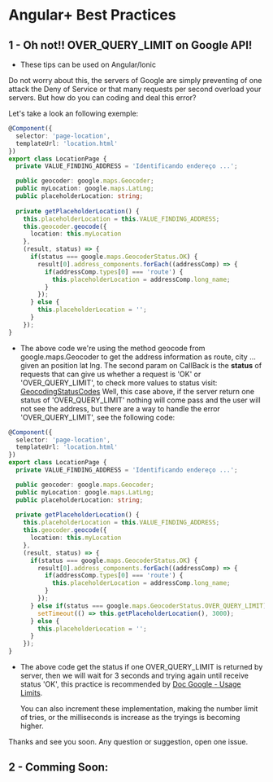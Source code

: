 # Angular+ Best Practices
## 1 - Oh not!! OVER_QUERY_LIMIT on Google API!
* These tips can be used on Angular/Ionic

Do not worry about this, the servers of Google are simply preventing of one attack the Deny of Service or that many requests per second overload your servers. But how do you can coding and deal this error?

Let's take a look an following exemple:

```typescript
@Component({
  selector: 'page-location',
  templateUrl: 'location.html'
})
export class LocationPage {
  private VALUE_FINDING_ADDRESS = 'Identificando endereço ...';

  public geocoder: google.maps.Geocoder;
  public myLocation: google.maps.LatLng;
  public placeholderLocation: string;
 
  private getPlaceholderLocation() {
    this.placeholderLocation = this.VALUE_FINDING_ADDRESS;
    this.geocoder.geocode({
      location: this.myLocation
    }, 
    (result, status) => {
      if(status === google.maps.GeocoderStatus.OK) {
        result[0].address_components.forEach((addressComp) => {
          if(addressComp.types[0] === 'route') {
            this.placeholderLocation = addressComp.long_name;
          }
        });
      } else {
        this.placeholderLocation = '';
      }
    });
}
```
* The above code we're using the method geocode from google.maps.Geocoder to get the address information as route, city ...
  given an position lat lng. The second param on CallBack is the **status** of requests that can give us whether a request is 'OK'
  or 'OVER_QUERY_LIMIT', to check more values to status visit:
  [GeocodingStatusCodes](https://developers.google.com/maps/documentation/javascript/geocoding#GeocodingStatusCode)
  Well, this case above, if the server return one status of 'OVER_QUERY_LIMIT' nothing will come pass and the user will not see the address, but there are a way to handle the error 'OVER_QUERY_LIMIT', see the following code:

```typescript
@Component({
  selector: 'page-location',
  templateUrl: 'location.html'
})
export class LocationPage {
  private VALUE_FINDING_ADDRESS = 'Identificando endereço ...';

  public geocoder: google.maps.Geocoder;
  public myLocation: google.maps.LatLng;
  public placeholderLocation: string;
 
  private getPlaceholderLocation() {
    this.placeholderLocation = this.VALUE_FINDING_ADDRESS;
    this.geocoder.geocode({
      location: this.myLocation
    }, 
    (result, status) => {
      if(status === google.maps.GeocoderStatus.OK) {
        result[0].address_components.forEach((addressComp) => {
          if(addressComp.types[0] === 'route') {
            this.placeholderLocation = addressComp.long_name;
          }
        });
      } else if(status === google.maps.GeocoderStatus.OVER_QUERY_LIMIT) {
        setTimeout(() => this.getPlaceholderLocation(), 3000);
      } else {
        this.placeholderLocation = '';
      }
    });
}
```
* The above code get the status if one OVER_QUERY_LIMIT is returned by server, then we will wait for 3 seconds and trying again until receive status 'OK', this practice is recommended by [Doc Google - Usage Limits](https://developers.google.com/maps/premium/previous-licenses/articles/usage-limits).

  You can also increment these implementation, making the number limit of tries, or the milliseconds is increase as the tryings is becoming higher.
  
Thanks and see you soon. Any question or suggestion, open one issue.

## 2 - Comming Soon:
